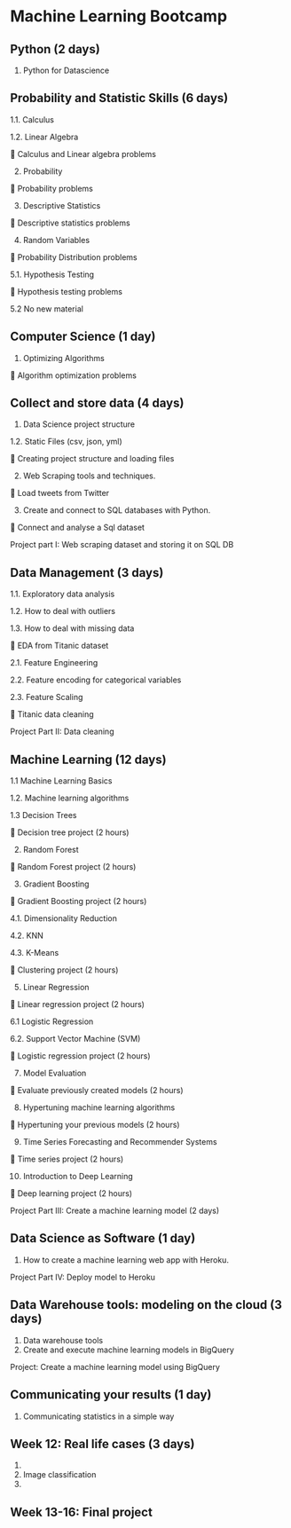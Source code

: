 # Machine Learning Bootcamp

## Python (2 days)

1. Python for Datascience

## Probability and Statistic Skills (6 days)

1.1. Calculus

1.2. Linear Algebra 

📝 Calculus and Linear algebra problems

2. Probability

📝 Probability problems 

3. Descriptive Statistics

📝 Descriptive statistics problems

4. Random Variables

📝 Probability Distribution problems

5.1. Hypothesis Testing

📝 Hypothesis testing problems

5.2 No new material


## Computer Science (1 day)

1. Optimizing Algorithms

📝 Algorithm optimization problems


## Collect and store data (4 days)

1. Data Science project structure

1.2. Static Files (csv, json, yml)

📝 Creating project structure and loading files

2. Web Scraping tools and techniques. 

📝 Load tweets from Twitter

3. Create and connect to SQL databases with Python.

📝 Connect and analyse a Sql dataset
  
Project part I: Web scraping dataset and storing it on SQL DB

## Data Management (3 days)

1.1. Exploratory data analysis

1.2. How to deal with outliers

1.3. How to deal with missing data

📝 EDA from Titanic dataset

2.1. Feature Engineering

2.2. Feature encoding for categorical variables

2.3. Feature Scaling

📝 Titanic data cleaning

Project Part II: Data cleaning

## Machine Learning (12 days)

1.1 Machine Learning Basics

1.2. Machine learning algorithms

1.3 Decision Trees

📝 Decision tree project (2 hours)

2. Random Forest

📝 Random Forest project (2 hours)

3. Gradient Boosting

📝 Gradient Boosting project (2 hours)

4.1. Dimensionality Reduction

4.2. KNN

4.3. K-Means

📝 Clustering project (2 hours)

5. Linear Regression

📝 Linear regression project (2 hours)

6.1 Logistic Regression

6.2. Support Vector Machine (SVM)

📝 Logistic regression project (2 hours)

7. Model Evaluation

📝 Evaluate previously created models (2 hours)

8. Hypertuning machine learning algorithms

📝 Hypertuning your previous models (2 hours)

9. Time Series Forecasting and Recommender Systems

📝 Time series project (2 hours)

10. Introduction to Deep Learning

📝 Deep learning project (2 hours)

Project Part III: Create a machine learning model (2 days)

## Data Science as Software (1 day)

1. How to create a machine learning web app with Heroku.

Project Part IV: Deploy model to Heroku 

## Data Warehouse tools: modeling on the cloud (3 days)

1. Data warehouse tools
2. Create and execute machine learning models in BigQuery 

Project: Create a machine learning model using BigQuery

## Communicating your results (1 day)

1. Communicating statistics in a simple way

## Week 12: Real life cases (3 days)

1.   
2. Image classification
3. 

## Week 13-16: Final project
